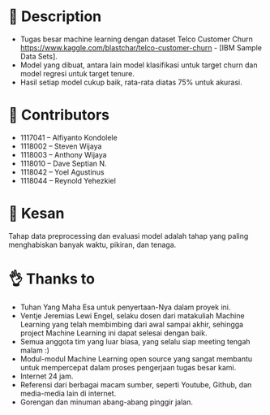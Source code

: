 # 🧹 Description
- Tugas besar machine learning dengan dataset Telco Customer Churn https://www.kaggle.com/blastchar/telco-customer-churn - [IBM Sample Data Sets].
- Model yang dibuat, antara lain model klasifikasi untuk target churn dan model regresi untuk target tenure.
- Hasil setiap model cukup baik, rata-rata diatas 75% untuk akurasi.

# 🧺 Contributors
- 1117041 – Alfiyanto Kondolele
- 1118002 – Steven Wijaya
- 1118003 – Anthony Wijaya
- 1118010 – Dave Septian N.
- 1118042 – Yoel Agustinus
- 1118044 – Reynold Yehezkiel

# 🍟 Kesan
Tahap data preprocessing dan evaluasi model adalah tahap yang paling menghabiskan banyak waktu, pikiran, dan tenaga.

# 👌 Thanks to
- Tuhan Yang Maha Esa untuk penyertaan-Nya dalam proyek ini.
- Ventje Jeremias Lewi Engel, selaku dosen dari matakuliah Machine Learning yang telah membimbing dari awal sampai akhir, sehingga project Machine Learning ini dapat selesai dengan baik.
- Semua anggota tim yang luar biasa, yang selalu siap meeting tengah malam :)
- Modul-modul Machine Learning open source yang sangat membantu untuk mempercepat dalam proses pengerjaan tugas besar kami.
- Internet 24 jam.
- Referensi dari berbagai macam sumber, seperti Youtube, Github, dan media-media lain di internet.
- Gorengan dan minuman abang-abang pinggir jalan.
